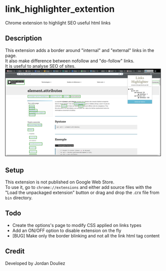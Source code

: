 # link_highlighter_extention
Chrome extension to highlight SEO useful html links

## Description
This extension adds a border around "internal" and "external" links in the page.<br/>
It also make difference between nofollow and "do-follow" links. <br/>
It is useful to analyse SEO of sites.<br/>
![](images/sample.png)

## Setup
This extension is not published on Google Web Store.<br/>
To use it, go to ```chrome://extensions``` and either add source files with the "Load the unpackaged extension" button or drag and drop the .crx file from ```bin``` directory.

## Todo
* Create the options's page to modify CSS applied on links types
* Add an ON/OFF option to disable extension on the fly
* [BUG] Make only the border blinking and not all the link html tag content

## Credit
Developed by Jordan Douliez
